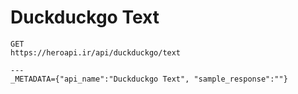 # Duckduckgo Text

```
GET
https://heroapi.ir/api/duckduckgo/text

---
_METADATA={"api_name":"Duckduckgo Text", "sample_response":""}
```

